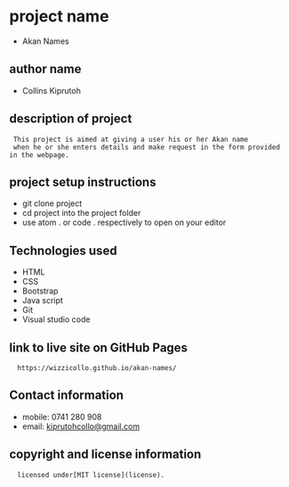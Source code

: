 # project name
- Akan Names

## author name
- Collins Kiprutoh

## description of project

     This project is aimed at giving a user his or her Akan name 
     when he or she enters details and make request in the form provided in the webpage.

## project setup instructions

   - git clone project 
   - cd project into the project folder
   - use atom . or code . respectively to open on your editor

## Technologies used
   - HTML
   - CSS
   - Bootstrap
   - Java script
   - Git
   - Visual studio code

## link to live site on GitHub Pages
      https://wizzicollo.github.io/akan-names/

## Contact information
   - mobile: 0741 280 908
   - email: kiprutohcollo@gmail.com

## copyright and license information
      licensed under[MIT license](license).